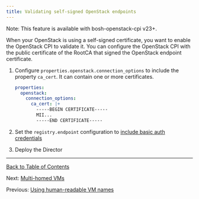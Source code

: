 ```yaml
---
title: Validating self-signed OpenStack endpoints
---
```


<p class="note">Note: This feature is available with bosh-openstack-cpi v23+.</p>

When your OpenStack is using a self-signed certificate, you want to enable the OpenStack CPI to validate it. You can configure the OpenStack CPI with the public certificate of the RootCA that signed the OpenStack endpoint certificate.

1. Configure `properties.openstack.connection_options` to include the property `ca_cert`. It can contain one or more certificates.

    ```yaml
    properties:
      openstack:
        connection_options:
          ca_cert: |+
            -----BEGIN CERTIFICATE-----
            MII...
            -----END CERTIFICATE-----
    ```

1. Set the `registry.endpoint` configuration to [include basic auth credentials](openstack-registry.html)

1. Deploy the Director


---
[Back to Table of Contents](index.html#cpi-config)

Next: [Multi-homed VMs](openstack-multiple-networks.html)

Previous: [Using human-readable VM names](openstack-human-readable-vm-names.html)
